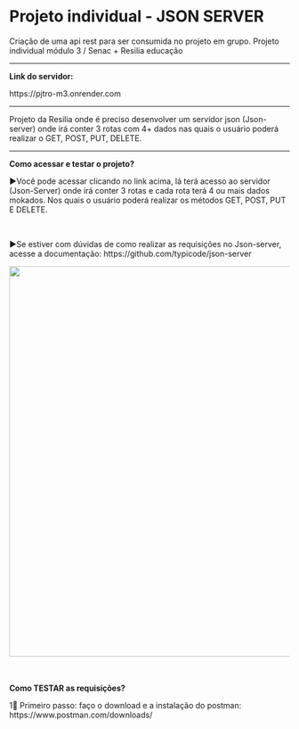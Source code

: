 <h1>Projeto individual - JSON SERVER</h1>
Criação de uma api rest para ser consumida no projeto em grupo. Projeto individual módulo 3 / Senac + Resilia educação
<hr size="">
<p><strong>Link do servidor:</strong></p>
<p>https://pjtro-m3.onrender.com</p>
<hr size="">
<p>Projeto da Resilia onde é preciso desenvolver um servidor json (Json-server) onde irá conter 3 rotas com 4+ dados nas quais o usuário poderá realizar o GET, POST, PUT, DELETE.</p>
<hr size="">
<p><strong>Como acessar e testar o projeto?</strong></p>
<p>▶Você pode acessar clicando no link acima, lá terá acesso ao servidor (Json-Server) onde irá conter 3 rotas e cada rota terá 4 ou mais dados mokados. Nos quais o usuário poderá realizar os métodos GET, POST, PUT E DELETE.</p>
<br>
<p>▶Se estiver com dúvidas de como realizar as requisições no Json-server, acesse a documentação: https://github.com/typicode/json-server

<div>
  <img src="https://user-images.githubusercontent.com/112514408/199803241-f7bbe950-a82d-4651-a305-00c6cecc3f5e.PNG" width="700px"/>
<br>
<br>
<br>
<p><strong>Como TESTAR as requisições?</strong></p>
<p>1⃣ Primeiro passo: faço o download e a instalação do postman: https://www.postman.com/downloads/
